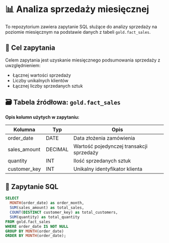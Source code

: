 # 📊 Analiza sprzedaży miesięcznej

To repozytorium zawiera zapytanie SQL służące do analizy sprzedaży na poziomie miesięcznym na podstawie danych z tabeli `gold.fact_sales`.

## 🧠 Cel zapytania

Celem zapytania jest uzyskanie miesięcznego podsumowania sprzedaży z uwzględnieniem:

- Łącznej wartości sprzedaży
- Liczby unikalnych klientów
- Łącznej liczby sprzedanych sztuk

## 🗃️ Tabela źródłowa: `gold.fact_sales`

**Opis kolumn użytych w zapytaniu:**

| Kolumna        | Typ        | Opis                                      |
|----------------|------------|-------------------------------------------|
| order_date     | DATE       | Data złożenia zamówienia                  |
| sales_amount   | DECIMAL    | Wartość pojedynczej transakcji sprzedaży  |
| quantity       | INT        | Ilość sprzedanych sztuk                   |
| customer_key   | INT        | Unikalny identyfikator klienta            |

## 🧾 Zapytanie SQL

```sql
SELECT
  MONTH(order_date) as order_month,
  SUM(sales_amount) as total_sales,
  COUNT(DISTINCT customer_key) as total_customers,
  SUM(quantity) as total_quantity
FROM gold.fact_sales
WHERE order_date IS NOT NULL
GROUP BY MONTH(order_date)
ORDER BY MONTH(order_date);
